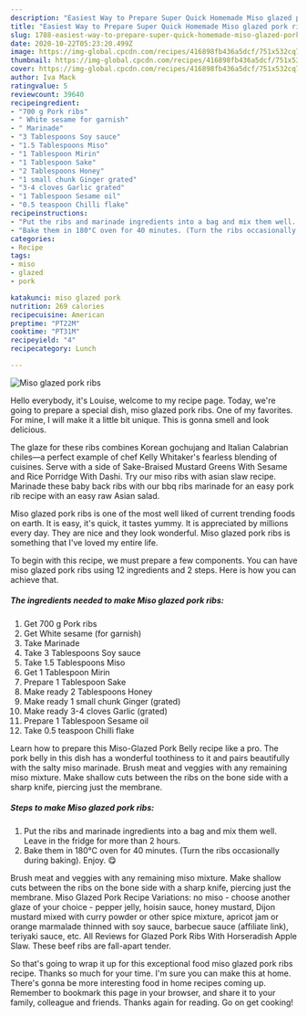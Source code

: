 ```yaml
---
description: "Easiest Way to Prepare Super Quick Homemade Miso glazed pork ribs"
title: "Easiest Way to Prepare Super Quick Homemade Miso glazed pork ribs"
slug: 1788-easiest-way-to-prepare-super-quick-homemade-miso-glazed-pork-ribs
date: 2020-10-22T05:23:20.499Z
image: https://img-global.cpcdn.com/recipes/416898fb436a5dcf/751x532cq70/miso-glazed-pork-ribs-recipe-main-photo.jpg
thumbnail: https://img-global.cpcdn.com/recipes/416898fb436a5dcf/751x532cq70/miso-glazed-pork-ribs-recipe-main-photo.jpg
cover: https://img-global.cpcdn.com/recipes/416898fb436a5dcf/751x532cq70/miso-glazed-pork-ribs-recipe-main-photo.jpg
author: Iva Mack
ratingvalue: 5
reviewcount: 39640
recipeingredient:
- "700 g Pork ribs"
- " White sesame for garnish"
- " Marinade"
- "3 Tablespoons Soy sauce"
- "1.5 Tablespoons Miso"
- "1 Tablespoon Mirin"
- "1 Tablespoon Sake"
- "2 Tablespoons Honey"
- "1 small chunk Ginger grated"
- "3-4 cloves Garlic grated"
- "1 Tablespoon Sesame oil"
- "0.5 teaspoon Chilli flake"
recipeinstructions:
- "Put the ribs and marinade ingredients into a bag and mix them well. Leave in the fridge for more than 2 hours."
- "Bake them in 180°C oven for 40 minutes. (Turn the ribs occasionally during baking). Enjoy. 😋"
categories:
- Recipe
tags:
- miso
- glazed
- pork

katakunci: miso glazed pork 
nutrition: 269 calories
recipecuisine: American
preptime: "PT22M"
cooktime: "PT31M"
recipeyield: "4"
recipecategory: Lunch

---
```



![Miso glazed pork ribs](https://img-global.cpcdn.com/recipes/416898fb436a5dcf/751x532cq70/miso-glazed-pork-ribs-recipe-main-photo.jpg)

Hello everybody, it's Louise, welcome to my recipe page. Today, we're going to prepare a special dish, miso glazed pork ribs. One of my favorites. For mine, I will make it a little bit unique. This is gonna smell and look delicious.

The glaze for these ribs combines Korean gochujang and Italian Calabrian chiles—a perfect example of chef Kelly Whitaker&#39;s fearless blending of cuisines. Serve with a side of Sake-Braised Mustard Greens With Sesame and Rice Porridge With Dashi. Try our miso ribs with asian slaw recipe. Marinade these baby back ribs with our bbq ribs marinade for an easy pork rib recipe with an easy raw Asian salad.

Miso glazed pork ribs is one of the most well liked of current trending foods on earth. It is easy, it's quick, it tastes yummy. It is appreciated by millions every day. They are nice and they look wonderful. Miso glazed pork ribs is something that I've loved my entire life.


To begin with this recipe, we must prepare a few components. You can have miso glazed pork ribs using 12 ingredients and 2 steps. Here is how you can achieve that.

<!--inarticleads1-->

##### The ingredients needed to make Miso glazed pork ribs:

1. Get 700 g Pork ribs
1. Get  White sesame (for garnish)
1. Take  Marinade
1. Take 3 Tablespoons Soy sauce
1. Take 1.5 Tablespoons Miso
1. Get 1 Tablespoon Mirin
1. Prepare 1 Tablespoon Sake
1. Make ready 2 Tablespoons Honey
1. Make ready 1 small chunk Ginger (grated)
1. Make ready 3-4 cloves Garlic (grated)
1. Prepare 1 Tablespoon Sesame oil
1. Take 0.5 teaspoon Chilli flake


Learn how to prepare this Miso-Glazed Pork Belly recipe like a pro. The pork belly in this dish has a wonderful toothiness to it and pairs beautifully with the salty miso marinade. Brush meat and veggies with any remaining miso mixture. Make shallow cuts between the ribs on the bone side with a sharp knife, piercing just the membrane. 

<!--inarticleads2-->

##### Steps to make Miso glazed pork ribs:

1. Put the ribs and marinade ingredients into a bag and mix them well. Leave in the fridge for more than 2 hours.
1. Bake them in 180°C oven for 40 minutes. (Turn the ribs occasionally during baking). Enjoy. 😋


Brush meat and veggies with any remaining miso mixture. Make shallow cuts between the ribs on the bone side with a sharp knife, piercing just the membrane. Miso Glazed Pork Recipe Variations: no miso - choose another glaze of your choice - pepper jelly, hoisin sauce, honey mustard, Dijon mustard mixed with curry powder or other spice mixture, apricot jam or orange marmalade thinned with soy sauce, barbecue sauce (affiliate link), teriyaki sauce, etc. All Reviews for Glazed Pork Ribs With Horseradish Apple Slaw. These beef ribs are fall-apart tender. 

So that's going to wrap it up for this exceptional food miso glazed pork ribs recipe. Thanks so much for your time. I'm sure you can make this at home. There's gonna be more interesting food in home recipes coming up. Remember to bookmark this page in your browser, and share it to your family, colleague and friends. Thanks again for reading. Go on get cooking!
